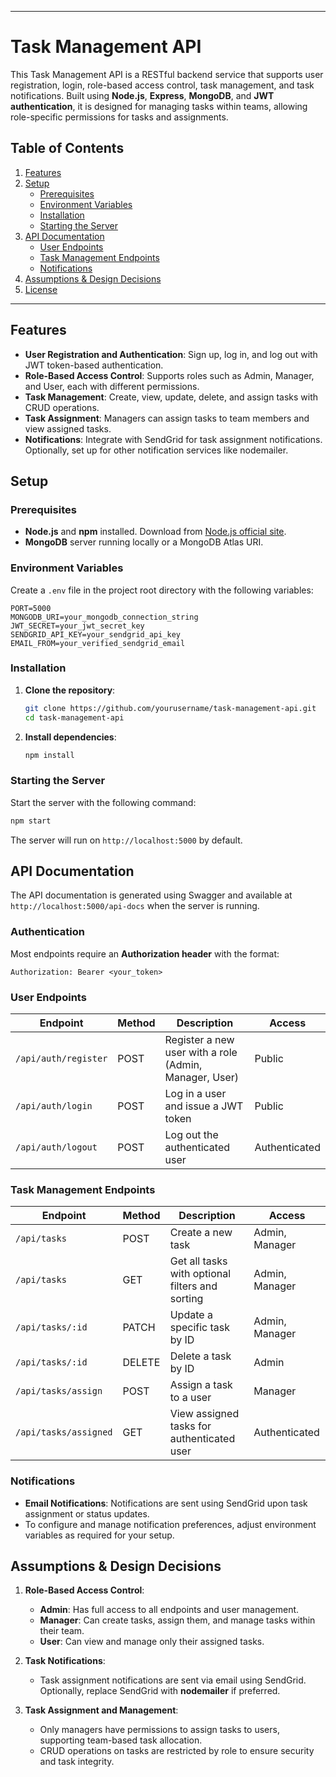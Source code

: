 
---

# Task Management API

This Task Management API is a RESTful backend service that supports user registration, login, role-based access control, task management, and task notifications. Built using **Node.js**, **Express**, **MongoDB**, and **JWT authentication**, it is designed for managing tasks within teams, allowing role-specific permissions for tasks and assignments.

## Table of Contents

1. [Features](#features)
2. [Setup](#setup)
   - [Prerequisites](#prerequisites)
   - [Environment Variables](#environment-variables)
   - [Installation](#installation)
   - [Starting the Server](#starting-the-server)
3. [API Documentation](#api-documentation)
   - [User Endpoints](#user-endpoints)
   - [Task Management Endpoints](#task-management-endpoints)
   - [Notifications](#notifications)
4. [Assumptions & Design Decisions](#assumptions--design-decisions)
5. [License](#license)

---

## Features

- **User Registration and Authentication**: Sign up, log in, and log out with JWT token-based authentication.
- **Role-Based Access Control**: Supports roles such as Admin, Manager, and User, each with different permissions.
- **Task Management**: Create, view, update, delete, and assign tasks with CRUD operations.
- **Task Assignment**: Managers can assign tasks to team members and view assigned tasks.
- **Notifications**: Integrate with SendGrid for task assignment notifications. Optionally, set up for other notification services like nodemailer.

## Setup

### Prerequisites

- **Node.js** and **npm** installed. Download from [Node.js official site](https://nodejs.org/).
- **MongoDB** server running locally or a MongoDB Atlas URI.

### Environment Variables

Create a `.env` file in the project root directory with the following variables:

```dotenv
PORT=5000
MONGODB_URI=your_mongodb_connection_string
JWT_SECRET=your_jwt_secret_key
SENDGRID_API_KEY=your_sendgrid_api_key
EMAIL_FROM=your_verified_sendgrid_email
```

### Installation

1. **Clone the repository**:
   ```bash
   git clone https://github.com/yourusername/task-management-api.git
   cd task-management-api
   ```

2. **Install dependencies**:
   ```bash
   npm install
   ```

### Starting the Server

Start the server with the following command:

```bash
npm start
```

The server will run on `http://localhost:5000` by default.

## API Documentation

The API documentation is generated using Swagger and available at `http://localhost:5000/api-docs` when the server is running.

### Authentication

Most endpoints require an **Authorization header** with the format:
```
Authorization: Bearer <your_token>
```

### User Endpoints

| Endpoint       | Method | Description                              | Access      |
| -------------- | ------ | ---------------------------------------- | ----------- |
| `/api/auth/register` | POST   | Register a new user with a role (Admin, Manager, User) | Public |
| `/api/auth/login`    | POST   | Log in a user and issue a JWT token      | Public      |
| `/api/auth/logout`   | POST   | Log out the authenticated user           | Authenticated |

### Task Management Endpoints

| Endpoint       | Method | Description                              | Access      |
| -------------- | ------ | ---------------------------------------- | ----------- |
| `/api/tasks`   | POST   | Create a new task                        | Admin, Manager |
| `/api/tasks`   | GET    | Get all tasks with optional filters and sorting | Admin, Manager |
| `/api/tasks/:id` | PATCH | Update a specific task by ID            | Admin, Manager |
| `/api/tasks/:id` | DELETE | Delete a task by ID                     | Admin      |
| `/api/tasks/assign` | POST   | Assign a task to a user                | Manager   |
| `/api/tasks/assigned` | GET    | View assigned tasks for authenticated user | Authenticated |

### Notifications

- **Email Notifications**: Notifications are sent using SendGrid upon task assignment or status updates.
- To configure and manage notification preferences, adjust environment variables as required for your setup.

## Assumptions & Design Decisions

1. **Role-Based Access Control**:
   - **Admin**: Has full access to all endpoints and user management.
   - **Manager**: Can create tasks, assign them, and manage tasks within their team.
   - **User**: Can view and manage only their assigned tasks.

2. **Task Notifications**:
   - Task assignment notifications are sent via email using SendGrid. Optionally, replace SendGrid with **nodemailer** if preferred.

3. **Task Assignment and Management**:
   - Only managers have permissions to assign tasks to users, supporting team-based task allocation.
   - CRUD operations on tasks are restricted by role to ensure security and task integrity.




